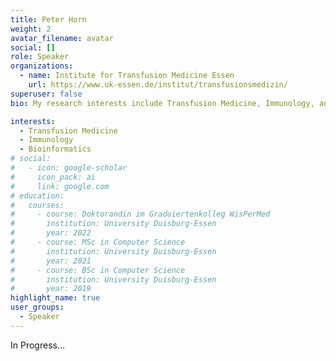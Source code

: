 ```yaml
---
title: Peter Horn
weight: 2
avatar_filename: avatar
social: []
role: Speaker
organizations:
  - name: Institute for Transfusion Medicine Essen
    url: https://www.uk-essen.de/institut/transfusionsmedizin/
superuser: false
bio: My research interests include Transfusion Medicine, Immunology, and Bioinformatics.

interests:
  - Transfusion Medicine
  - Immunology
  - Bioinformatics
# social:
#   - icon: google-scholar
#     icon_pack: ai
#     link: google.com
# education:
#   courses:
#     - course: Doktorandin im Graduiertenkolleg WisPerMed
#       institution: University Duisburg-Essen
#       year: 2022
#     - course: MSc in Computer Science
#       institution: University Duisburg-Essen
#       year: 2021
#     - course: BSc in Computer Science
#       institution: University Duisburg-Essen
#       year: 2019
highlight_name: true
user_groups:
  - Speaker
---
```

<p class="bottom-three">
In Progress...
</p>
<style>
  .bottom-three {
    margin-bottom: 2 cm;
    text-align:justify;
    hyphens: auto;
    -webkit-hyphens: auto;
  }
</style>
